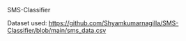 SMS-Classifier

Dataset used: https://github.com/Shyamkumarnagilla/SMS-Classifier/blob/main/sms_data.csv
